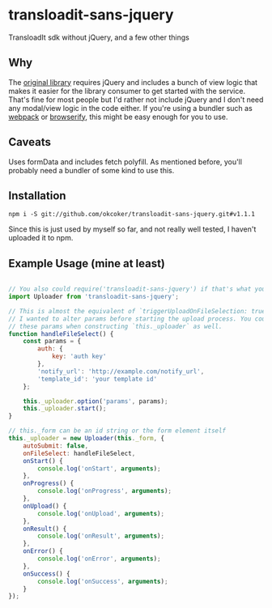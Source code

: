 # transloadit-sans-jquery
TransloadIt sdk without jQuery, and a few other things

## Why

The [original library](https://github.com/transloadit/jquery-sdk/) requires jQuery and includes a bunch of view logic that makes it easier for the library consumer to get started with the service. That's fine for most people but I'd rather not include jQuery and I don't need any modal/view logic in the code either. If you're using a bundler such as [webpack](https://github.com/webpack/webpack) or [browserify](https://github.com/substack/browserify-website), this might be easy enough for you to use.

## Caveats

Uses formData and includes fetch polyfill. As mentioned before, you'll probably need a bundler of some kind to use this.

## Installation
`npm i -S git://github.com/okcoker/transloadit-sans-jquery.git#v1.1.1`

Since this is just used by myself so far, and not really well tested, I haven't uploaded it to npm.

## Example Usage (mine at least)

```js

// You also could require('transloadit-sans-jquery') if that's what you're into.
import Uploader from 'transloadit-sans-jquery';

// This is almost the equivalent of `triggerUploadOnFileSelection: true` except
// I wanted to alter params before starting the upload process. You could provide
// these params when constructing `this._uploader` as well.
function handleFileSelect() {
    const params = {
        auth: {
            key: 'auth key'
        },
        'notify_url': 'http://example.com/notify_url',
        'template_id': 'your template id'
    };

    this._uploader.option('params', params);
    this._uploader.start();
}

// this._form can be an id string or the form element itself
this._uploader = new Uploader(this._form, {
    autoSubmit: false,
    onFileSelect: handleFileSelect,
    onStart() {
        console.log('onStart', arguments);
    },
    onProgress() {
        console.log('onProgress', arguments);
    },
    onUpload() {
        console.log('onUpload', arguments);
    },
    onResult() {
        console.log('onResult', arguments);
    },
    onError() {
        console.log('onError', arguments);
    },
    onSuccess() {
        console.log('onSuccess', arguments);
    }
});
```
